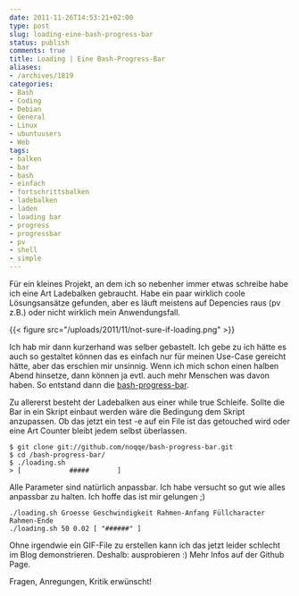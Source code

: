 ```yaml
---
date: 2011-11-26T14:53:21+02:00
type: post
slug: loading-eine-bash-progress-bar
status: publish
comments: true
title: Loading | Eine Bash-Progress-Bar
aliases:
- /archives/1819
categories:
- Bash
- Coding
- Debian
- General
- Linux
- ubuntuusers
- Web
tags:
- balken
- bar
- bash
- einfach
- fortschrittsbalken
- ladebalken
- laden
- loading bar
- progress
- progressbar
- pv
- shell
- simple
---
```


Für ein kleines Projekt, an dem ich so nebenher immer etwas schreibe habe ich eine Art Ladebalken gebraucht. Habe ein paar wirklich coole Lösungsansätze gefunden, aber es läuft meistens auf Depencies raus (pv z.B.) oder nicht wirklich mein Anwendungsfall.

{{< figure src="/uploads/2011/11/not-sure-if-loading.png" >}}

Ich hab mir dann kurzerhand was selber gebastelt. Ich gebe zu ich hätte es auch so gestaltet können das es einfach nur für meinen Use-Case gereicht hätte, aber das erschien mir unsinnig. Wenn ich mich schon einen halben Abend hinsetze, dann können ja evtl. auch mehr Menschen was davon haben. So entstand dann die [bash-progress-bar](https://github.com/noqqe/bash-progress-bar).

Zu allererst besteht der Ladebalken aus einer while true Schleife. Sollte die Bar in ein Skript einbaut werden wäre die Bedingung dem Skript anzupassen. Ob das jetzt ein test -e auf ein File ist das getouched wird oder eine Art Counter bleibt jedem selbst überlassen.


    $ git clone git://github.com/noqqe/bash-progress-bar.git
    $ cd /bash-progress-bar/
    $ ./loading.sh
    > [            #####       ]


Alle Parameter sind natürlich anpassbar. Ich habe versucht so gut wie alles anpassbar zu halten. Ich hoffe das ist mir gelungen ;)
```
./loading.sh Groesse Geschwindigkeit Rahmen-Anfang Füllcharacter Rahmen-Ende
./loading.sh 50 0.02 [ "######" ]
```

Ohne irgendwie ein GIF-File zu erstellen kann ich das jetzt leider schlecht im Blog demonstrieren. Deshalb: ausprobieren :) Mehr Infos auf der Github Page.

Fragen, Anregungen, Kritik erwünscht!
